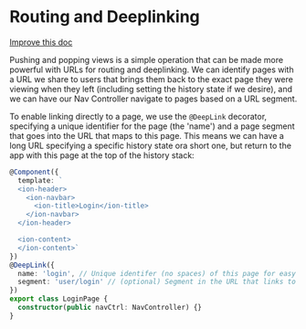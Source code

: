 <h1 class="title">Routing and Deeplinking</h1>

<a class="improve-v2-docs" href='https://github.com/driftyco/ionic-site/edit/master/content/docs/v2/navigation/deeplinking/index.md'>
  Improve this doc
</a>

Pushing and popping views is a simple operation that can be made more powerful with URLs for routing and deeplinking. We can identify pages with a URL we share to users that brings them back to the exact page they were viewing when they left (including setting the history state if we desire), and we can have our Nav Controller navigate to pages based on a URL segment.

To enable linking directly to a page, we use the `@DeepLink` decorator, specifying a unique identifier for the page (the 'name') and a page segment that goes into the URL that maps to this page. This means we can have a long URL specifying a specific history state ora short one, but return to the app with this page at the top of the history stack:

```typescript
@Component({
  template: `
  <ion-header>
    <ion-navbar>
      <ion-title>Login</ion-title>
    </ion-navbar>
  </ion-header>

  <ion-content>
  </ion-content>`
})
@DeepLink({
  name: 'login', // Unique identifer (no spaces) of this page for easy routing
  segment: 'user/login' // (optional) Segment in the URL that links to this page. Defaults to the name
})
export class LoginPage {
  constructor(public navCtrl: NavController) {}
}
```